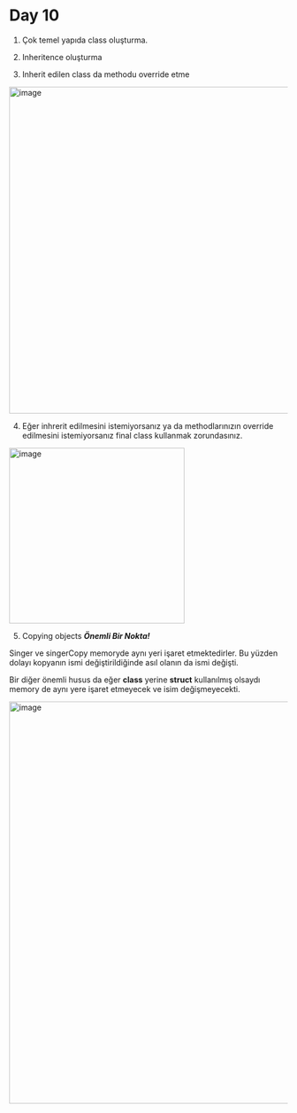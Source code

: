 # Day 10

1. Çok temel yapıda class oluşturma.

2. Inheritence oluşturma

3. Inherit edilen class da methodu override etme

<img width="590" alt="image" src="https://user-images.githubusercontent.com/56068905/187767690-effd5499-1fe5-4c44-9681-6047a2844417.png">

4. Eğer inhrerit edilmesini istemiyorsanız ya da methodlarınızın override edilmesini istemiyorsanız final class kullanmak zorundasınız.

<img width="317" alt="image" src="https://user-images.githubusercontent.com/56068905/187768369-a18b2ef3-f79e-4c0e-ab9e-10716e961dbe.png">

5. Copying objects ***Önemli Bir Nokta!***

Singer ve singerCopy memoryde aynı yeri işaret etmektedirler. Bu yüzden dolayı kopyanın ismi değiştirildiğinde asıl olanın da ismi değişti.

Bir diğer önemli husus da eğer **class** yerine **struct** kullanılmış olsaydı memory de aynı yere işaret etmeyecek ve isim değişmeyecekti. 

<img width="726" alt="image" src="https://user-images.githubusercontent.com/56068905/187785353-4472c3e1-3a98-41be-80c6-d11fd62eb5f8.png">
